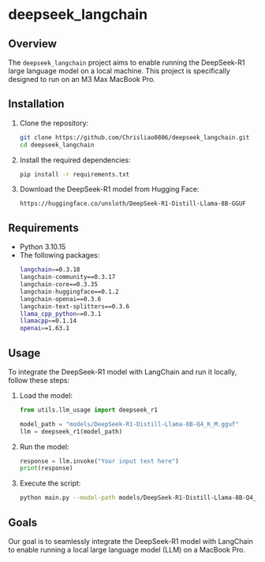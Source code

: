 # deepseek_langchain
## Overview

The `deepseek_langchain` project aims to enable running the DeepSeek-R1 large language model on a local machine. This project is specifically designed to run on an M3 Max MacBook Pro.

## Installation

1. Clone the repository:
    ```sh
    git clone https://github.com/Chrisliao0806/deepseek_langchain.git
    cd deepseek_langchain
    ```

2. Install the required dependencies:
    ```sh
    pip install -r requirements.txt
    ```

3. Download the DeepSeek-R1 model from Hugging Face:
    ```
    https://huggingface.co/unsloth/DeepSeek-R1-Distill-Llama-8B-GGUF
    ```

## Requirements

- Python 3.10.15
- The following packages:
    ```sh
    langchain==0.3.18
    langchain-community==0.3.17
    langchain-core==0.3.35
    langchain-huggingface==0.1.2
    langchain-openai==0.3.6
    langchain-text-splitters==0.3.6
    llama_cpp_python==0.3.1
    llamacpp==0.1.14
    openai==1.63.1
    ```

## Usage

To integrate the DeepSeek-R1 model with LangChain and run it locally, follow these steps:

1. Load the model:
    ```python
    from utils.llm_usage import deepseek_r1

    model_path = "models/DeepSeek-R1-Distill-Llama-8B-Q4_K_M.gguf"
    llm = deepseek_r1(model_path)
    ```

2. Run the model:
    ```python
    response = llm.invoke("Your input text here")
    print(response)
    ```

3. Execute the script:
    ```sh
    python main.py --model-path models/DeepSeek-R1-Distill-Llama-8B-Q4_K_M.gguf --question "Your input text here"
    ```

## Goals

Our goal is to seamlessly integrate the DeepSeek-R1 model with LangChain to enable running a local large language model (LLM) on a MacBook Pro.